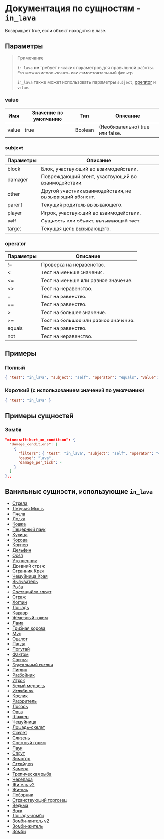# Документация по сущностям - `in_lava`

Возвращает true, если объект находится в лаве.

## Параметры

> Примечание
> 
> `in_lava` **не** требует никаких параметров для правильной работы. Его можно использовать как самостоятельный фильтр.
> 
> `in_lava` также может использовать параметры `subject`, [operator](../../../../Others/Operators.md) и `value`.

### value

| Имя   | Значение по умолчанию | Тип     | Описание                            |
|-------|-----------------------|---------|-------------------------------------|
| value | true                  | Boolean | (Необязательно) true или false.     |

### subject

| Параметры | Описание                                               |
|-----------|--------------------------------------------------------|
| block     | Блок, участвующий во взаимодействии.                   |
| damager   | Повреждающий агент, участвующий во взаимодействии.     |
| other     | Другой участник взаимодействия, не вызывающий абонент. |
| parent    | Текущий родитель вызывающего.                          |
| player    | Игрок, участвующий во взаимодействии.                  |
| self      | Сущность или объект, вызывающий тест.                  |
| target    | Текущая цель вызывающего.                              |

### operator

| Параметры | Описание                             |
|-----------|--------------------------------------|
| !=        | Проверка на неравенство.             |
| <         | Тест на меньше значения.             |
| <=        | Тест на меньше или равное значение.  |
| <>        | Тест на неравенство.                 |
| =         | Тест на равенство.                   |
| ==        | Тест на равенство.                   |
| \>        | Тест на большее значение.            |
| >=        | Тест на большее или равное значение. |
| equals    | Тест на равенство.                   |
| not       | Тест на неравенство.                 |

## Примеры

### Полный

``` json
{ "test": "in_lava", "subject": "self", "operator": "equals", "value": "true" }
```

### Короткий (с использованием значений по умолчанию)

``` json
{ "test": "in_lava" }
```

## Примеры сущностей

### Зомби

``` json
"minecraft:hurt_on_condition": {
  "damage_conditions": [
    {
      "filters": { "test": "in_lava", "subject": "self", "operator": "==", "value": true },
      "cause": "lava",
      "damage_per_tick": 4
    }
  ]
},,
```

## Ванильные сущности, использующие `in_lava`

+ [Стрела](../../../../Others/Entities/arrow.md)
+ [Летучая Мышь](../../../../Others/Entities/bat.md)
+ [Пчела](../../../../Others/Entities/bee.md)
+ [Лодка](../../../../Others/Entities/boat.md)
+ [Кошка](../../../../Others/Entities/cat.md)
+ [Пещерный паук](../../../../Others/Entities/cave_spider.md)
+ [Курица](../../../../Others/Entities/chicken.md)
+ [Корова](../../../../Others/Entities/cow.md)
+ [Крипер](../../../../Others/Entities/creeper.md)
+ [Дельфин](../../../../Others/Entities/dolphin.md)
+ [Осёл](../../../../Others/Entities/donkey.md)
+ [Утопленник](../../../../Others/Entities/drowned.md)
+ [Древний страж](../../../../Others/Entities/elder_guardian.md)
+ [Странник Края](../../../../Others/Entities/enderman.md)
+ [Чешуйница Края](../../../../Others/Entities/endermite.md)
+ [Вызыватель](../../../../Others/Entities/evocation_illager.md)
+ [Рыба](../../../../Others/Entities/fish.md)
+ [Светящийся спрут](../../../../Others/Entities/glow_squid.md)
+ [Страж](../../../../Others/Entities/guardian.md)
+ [Хоглин](../../../../Others/Entities/hoglin.md)
+ [Лошадь](../../../../Others/Entities/horse.md)
+ [Кадавр](../../../../Others/Entities/husk.md)
+ [Железный голем](../../../../Others/Entities/iron_golem.md)
+ [Лама](../../../../Others/Entities/llama.md)
+ [Грибная корова](../../../../Others/Entities/mooshroom.md)
+ [Мул](../../../../Others/Entities/mule.md)
+ [Оцелот](../../../../Others/Entities/ocelot.md)
+ [Панда](../../../../Others/Entities/panda.md)
+ [Попугай](../../../../Others/Entities/parrot.md)
+ [Фантом](../../../../Others/Entities/phantom.md)
+ [Свинья](../../../../Others/Entities/pig.md)
+ [Брутальный пиглин](../../../../Others/Entities/piglin_brute.md)
+ [Пиглин](../../../../Others/Entities/piglin.md)
+ [Разбойник](../../../../Others/Entities/pillager.md)
+ [Игрок](../../../../Others/Entities/player.md)
+ [Белый медведь](../../../../Others/Entities/polar_bear.md)
+ [Иглобрюх](../../../../Others/Entities/pufferfish.md)
+ [Кролик](../../../../Others/Entities/rabbit.md)
+ [Разоритель](../../../../Others/Entities/ravager.md)
+ [Лосось](../../../../Others/Entities/salmon.md)
+ [Овца](../../../../Others/Entities/sheep.md)
+ [Шалкер](../../../../Others/Entities/shulker.md)
+ [Чешуйница](../../../../Others/Entities/silverfish.md)
+ [Лошадь-скелет](../../../../Others/Entities/skeleton_horse.md)
+ [Скелет](../../../../Others/Entities/skeleton.md)
+ [Слизень](../../../../Others/Entities/slime.md)
+ [Снежный голем](../../../../Others/Entities/snow_golem.md)
+ [Паук](../../../../Others/Entities/spider.md)
+ [Спрут](../../../../Others/Entities/squid.md)
+ [Зимогор](../../../../Others/Entities/stray.md)
+ [Страйдер](../../../../Others/Entities/strider.md)
+ [Камера](../../../../Others/Entities/tripod_camera.md)
+ [Тропическая рыба](../../../../Others/Entities/tropicalfish.md)
+ [Черепаха](../../../../Others/Entities/turtle.md)
+ [Житель v2](../../../../Others/Entities/villager_v2.md)
+ [Житель](../../../../Others/Entities/villager.md)
+ [Поборник](../../../../Others/Entities/vindicator.md)
+ [Странствующий торговец](../../../../Others/Entities/wandering_trader.md)
+ [Ведьма](../../../../Others/Entities/witch.md)
+ [Волк](../../../../Others/Entities/wolf.md)
+ [Лошадь-зомби](../../../../Others/Entities/zombie_horse.md)
+ [Зомби-житель v2](../../../../Others/Entities/zombie_villager_v2.md)
+ [Зомби-житель](../../../../Others/Entities/zombie_villager.md)
+ [Зомби](../../../../Others/Entities/zombie.md)
